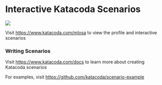# Interactive Katacoda Scenarios

[![](http://shields.katacoda.com/katacoda/mlosa/count.svg)](https://www.katacoda.com/mlosa "Get your profile on Katacoda.com")

Visit https://www.katacoda.com/mlosa to view the profile and interactive scenarios

### Writing Scenarios
Visit https://www.katacoda.com/docs to learn more about creating Katacoda scenarios

For examples, visit https://github.com/katacoda/scenario-example
